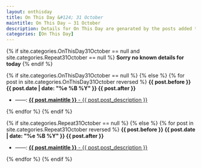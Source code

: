 ```yaml
---
layout: onthisday
title: On This Day &#124; 31 October
maintitle: On This Day — 31 October
description: Details for On This Day are genarated by the posts added to the website so the content is subject to changes/updates over time.
categories: [On This Day]
---
```


{% if site.categories.OnThisDay31October == null and site.categories.Repeat31October == null %}
<strong>Sorry no known details for today</strong>
{% endif %}

{% if site.categories.OnThisDay31October == null %}
{% else %}
{% for post in site.categories.OnThisDay31October reversed %}
<strong>{{ post.before }} {{ post.date | date: "%e %B %Y" }} {{ post.after }}</strong>
<ul>
<li> ——: <a href="{{ post.url }}"><strong>{{ post.maintitle }}</strong> - {{ post.post_description }}</a></li>
</ul>
{% endfor %}
{% endif %}

{% if site.categories.Repeat31October == null %}
{% else %}
{% for post in site.categories.Repeat31October reversed %}
<strong>{{ post.before }} {{ post.date | date: "%e %B %Y" }} {{ post.after }}</strong>
<ul>
<li> ——: <a href="{{ post.url }}"><strong>{{ post.maintitle }}</strong> - {{ post.post_description }}</a></li>
</ul>
{% endfor %}
{% endif %}
